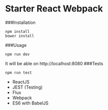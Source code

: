 # Starter React Webpack

###Installation
```
npm install
bower install
```

###Usage
```
npm run dev
```
It will be able on http://localhost:8080
###Tests
```
npm run test
```

- ReactJS 
- JEST (Testing)
- Flux
- Webpack
- ES6 with BabelJS
